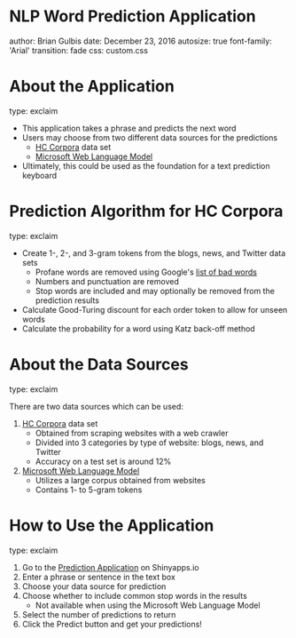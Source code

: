 NLP Word Prediction Application
========================================================
author: Brian Gulbis
date: December 23, 2016
autosize: true
font-family: 'Arial'
transition: fade
css: custom.css

About the Application
========================================================
type: exclaim

* This application takes a phrase and predicts the next word
* Users may choose from two different data sources for the predictions
    - [HC Corpora](http://www.corpora.heliohost.org/aboutcorpus.html) data set
    - [Microsoft Web Language Model](https://www.microsoft.com/cognitive-services/en-us/web-language-model-api)
* Ultimately, this could be used as the foundation for a text prediction keyboard

Prediction Algorithm for HC Corpora
========================================================
type: exclaim

* Create 1-, 2-, and 3-gram tokens from the blogs, news, and Twitter data sets
    - Profane words are removed using Google's [list of bad words](https://gist.github.com/jamiew/1112488)
    - Numbers and punctuation are removed
    - Stop words are included and may optionally be removed from the prediction results
* Calculate Good-Turing discount for each order token to allow for unseen words
* Calculate the probability for a word using Katz back-off method

About the Data Sources
========================================================
type: exclaim

There are two data sources which can be used:

1. [HC Corpora](http://www.corpora.heliohost.org/aboutcorpus.html) data set
    * Obtained from scraping websites with a web crawler
    * Divided into 3 categories by type of website: blogs, news, and Twitter
    * Accuracy on a test set is around 12%
1. [Microsoft Web Language Model](https://www.microsoft.com/cognitive-services/en-us/web-language-model-api)
    * Utilizes a large corpus obtained from websites
    * Contains 1- to 5-gram tokens

How to Use the Application
========================================================
type: exclaim

1. Go to the [Prediction Application](https://bgulbis.shinyapps.io/Prediction_App/) on Shinyapps.io
1. Enter a phrase or sentence in the text box
1. Choose your data source for prediction
1. Choose whether to include common stop words in the results
    * Not available when using the Microsoft Web Language Model
1. Select the number of predictions to return
1. Click the Predict button and get your predictions!
